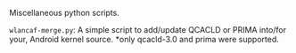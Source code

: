 Miscellaneous python scripts.

`wlancaf-merge.py`: A simple script to add/update QCACLD or PRIMA into/for your, Android kernel source. *only qcacld-3.0 and prima were supported.
